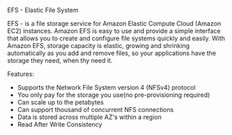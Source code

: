 EFS - Elastic File System

EFS - is a file storage service for Amazon Elastic Compute Cloud (Amazon EC2) instances. Amazon EFS is easy to use and provide
a simple interface that allows you to create and configure file systems quickly and easily. With Amazon EFS, storage capacity is elastic, 
growing and shrinking automatically as you add and remove files, so your applications have the storage they need, when thy need it.

Features:
- Supports the Network File System version 4 (NFSv4) protocol
- You only pay for the storage you use(no pre-provisioning required)
- Can scale up to the petabytes
- Can support thousand of concurrent NFS connections
- Data is stored across multiple AZ's within a region
- Read After Write Consistency

